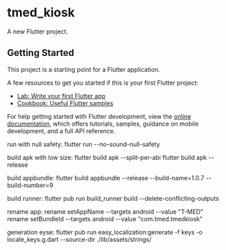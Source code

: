 # tmed_kiosk

A new Flutter project.

## Getting Started

This project is a starting point for a Flutter application.

A few resources to get you started if this is your first Flutter project:

- [Lab: Write your first Flutter app](https://docs.flutter.dev/get-started/codelab)
- [Cookbook: Useful Flutter samples](https://docs.flutter.dev/cookbook)

For help getting started with Flutter development, view the
[online documentation](https://docs.flutter.dev/), which offers tutorials,
samples, guidance on mobile development, and a full API reference.

run with null safety:
flutter run --no-sound-null-safety

build apk with low size:
flutter build apk --split-per-abi
flutter build apk --release

build appbundle:
flutter build appbundle --release --build-name=1.0.7 --build-number=9

build runner:
flutter pub run build_runner build --delete-conflicting-outputs

rename app:
rename setAppName --targets android --value "T-MED"  
rename setBundleId --targets android --value "com.tmed.tmedkiosk"

generation eyse:
flutter pub run easy_localization:generate -f keys -o locale_keys.g.dart --source-dir ./lib/assets/strings/